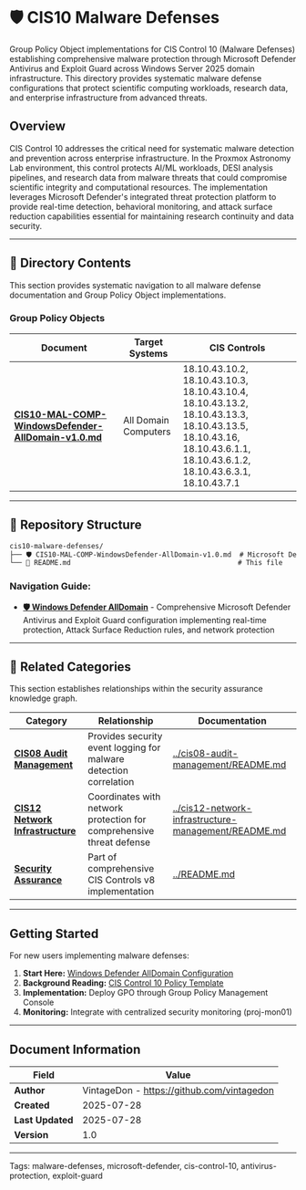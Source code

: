 <!--
---
title: "CIS10 Malware Defenses"
description: "Group Policy Object implementations for CIS Control 10 (Malware Defenses) providing enterprise malware protection through Microsoft Defender Antivirus and Exploit Guard configuration across Windows Server 2025 domain infrastructure"
author: "VintageDon - https://github.com/vintagedon"
ai_contributor: "Anthropic Claude 4 Sonnet (claude-4-sonnet-20250514)"
date: "2025-07-28"
version: "1.0"
status: "Published"
tags:
- type: directory-overview
- domain: security
- tech: microsoft-defender
- tech: malware-defenses
- compliance: cis-control-10
- phase: phase-2
related_documents:
- "[Security Assurance](../README.md)"
- "[CIS08 Audit Management](../cis08-audit-management/README.md)"
- "[CIS12 Network Infrastructure Management](../cis12-network-infrastructure-management/README.md)"
---
-->

# 🛡️ **CIS10 Malware Defenses**

Group Policy Object implementations for CIS Control 10 (Malware Defenses) establishing comprehensive malware protection through Microsoft Defender Antivirus and Exploit Guard across Windows Server 2025 domain infrastructure. This directory provides systematic malware defense configurations that protect scientific computing workloads, research data, and enterprise infrastructure from advanced threats.

## **Overview**

CIS Control 10 addresses the critical need for systematic malware detection and prevention across enterprise infrastructure. In the Proxmox Astronomy Lab environment, this control protects AI/ML workloads, DESI analysis pipelines, and research data from malware threats that could compromise scientific integrity and computational resources. The implementation leverages Microsoft Defender's integrated threat protection platform to provide real-time detection, behavioral monitoring, and attack surface reduction capabilities essential for maintaining research continuity and data security.

---

## **📂 Directory Contents**

This section provides systematic navigation to all malware defense documentation and Group Policy Object implementations.

### **Group Policy Objects**

| **Document** | **Target Systems** | **CIS Controls** |
|--------------|-------------------|------------------|
| **[CIS10-MAL-COMP-WindowsDefender-AllDomain-v1.0.md](CIS10-MAL-COMP-WindowsDefender-AllDomain-v1.0.md)** | All Domain Computers | 18.10.43.10.2, 18.10.43.10.3, 18.10.43.10.4, 18.10.43.13.2, 18.10.43.13.3, 18.10.43.13.5, 18.10.43.16, 18.10.43.6.1.1, 18.10.43.6.1.2, 18.10.43.6.3.1, 18.10.43.7.1 |

---

## **📁 Repository Structure**

```markdown
cis10-malware-defenses/
├── 🛡️ CIS10-MAL-COMP-WindowsDefender-AllDomain-v1.0.md  # Microsoft Defender comprehensive configuration
└── 📝 README.md                                         # This file
```

### **Navigation Guide:**

- **[🛡️ Windows Defender AllDomain](CIS10-MAL-COMP-WindowsDefender-AllDomain-v1.0.md)** - Comprehensive Microsoft Defender Antivirus and Exploit Guard configuration implementing real-time protection, Attack Surface Reduction rules, and network protection

---

## **🔗 Related Categories**

This section establishes relationships within the security assurance knowledge graph.

| **Category** | **Relationship** | **Documentation** |
|--------------|------------------|-------------------|
| **[CIS08 Audit Management](../cis08-audit-management/README.md)** | Provides security event logging for malware detection correlation | [../cis08-audit-management/README.md](../cis08-audit-management/README.md) |
| **[CIS12 Network Infrastructure](../cis12-network-infrastructure-management/README.md)** | Coordinates with network protection for comprehensive threat defense | [../cis12-network-infrastructure-management/README.md](../cis12-network-infrastructure-management/README.md) |
| **[Security Assurance](../README.md)** | Part of comprehensive CIS Controls v8 implementation | [../README.md](../README.md) |

---

## **Getting Started**

For new users implementing malware defenses:

1. **Start Here:** [Windows Defender AllDomain Configuration](CIS10-MAL-COMP-WindowsDefender-AllDomain-v1.0.md)
2. **Background Reading:** [CIS Control 10 Policy Template](../../policies-and-procedures/cis-security-policy-templates/cisv81-10-malware-defenses-policy-template.md)
3. **Implementation:** Deploy GPO through Group Policy Management Console
4. **Monitoring:** Integrate with centralized security monitoring (proj-mon01)

---

## **Document Information**

| **Field** | **Value** |
|-----------|-----------|
| **Author** | VintageDon - <https://github.com/vintagedon> |
| **Created** | 2025-07-28 |
| **Last Updated** | 2025-07-28 |
| **Version** | 1.0 |

---
Tags: malware-defenses, microsoft-defender, cis-control-10, antivirus-protection, exploit-guard
